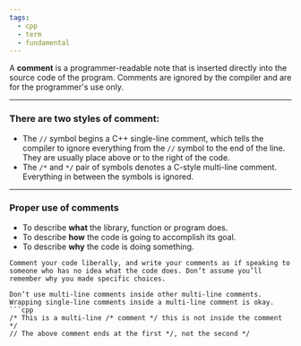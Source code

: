```yaml
---
tags:
  - cpp
  - term
  - fundamental
---
```


A **comment** is a programmer-readable note that is inserted directly into the source code of the program. Comments are ignored by the compiler and are for the programmer's use only.

---
### There are two styles of comment:
- The `//` symbol begins a C++ single-line comment, which tells the compiler to ignore everything from the `//` symbol to the end of the line. They are usually place above or to the right of the code.
- The `/*` and `*/` pair of symbols denotes a C-style multi-line comment. Everything in between the symbols is ignored.
---
### Proper use of comments
- To describe **what** the library, function or program does.
- To describe **how** the code is going to accomplish its goal.
- To describe **why** the code is doing something.

```ad-note
Comment your code liberally, and write your comments as if speaking to someone who has no idea what the code does. Don’t assume you’ll remember why you made specific choices.
```

````ad-warning
Don’t use multi-line comments inside other multi-line comments. Wrapping single-line comments inside a multi-line comment is okay.
```cpp
/* This is a multi-line /* comment */ this is not inside the comment */
// The above comment ends at the first */, not the second */
````